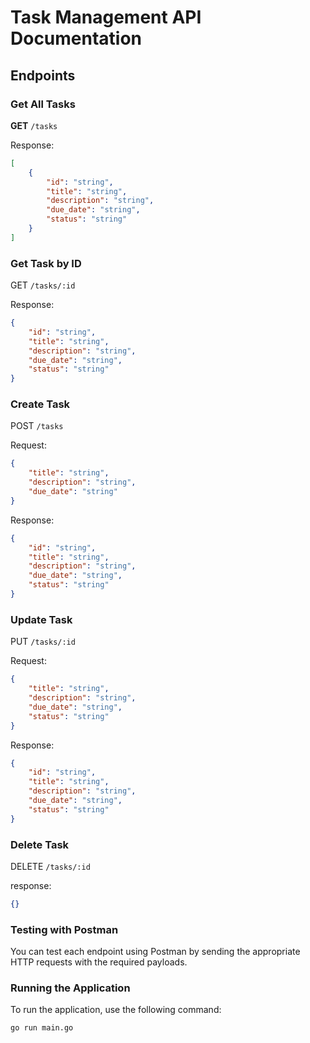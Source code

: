 # Task Management API Documentation

## Endpoints

### Get All Tasks

**GET** `/tasks`

Response:
```json
[
    {
        "id": "string",
        "title": "string",
        "description": "string",
        "due_date": "string",
        "status": "string"
    }
]
```


### Get Task by ID
GET `/tasks/:id`

Response:
```json
{
    "id": "string",
    "title": "string",
    "description": "string",
    "due_date": "string",
    "status": "string"
}
```

### Create Task
POST `/tasks`

Request:
```json
{
    "title": "string",
    "description": "string",
    "due_date": "string"
}
```

Response:
```json
{
    "id": "string",
    "title": "string",
    "description": "string",
    "due_date": "string",
    "status": "string"
}
```
### Update Task

PUT `/tasks/:id`

Request:
```json
{
    "title": "string",
    "description": "string",
    "due_date": "string",
    "status": "string"
}
```
Response:
```json
{
    "id": "string",
    "title": "string",
    "description": "string",
    "due_date": "string",
    "status": "string"
}
```

### Delete Task
DELETE `/tasks/:id`

response:
```json
{}
```


### Testing with Postman

You can test each endpoint using Postman by sending the appropriate HTTP requests with the required payloads.

### Running the Application

To run the application, use the following command:

```bash
go run main.go
```